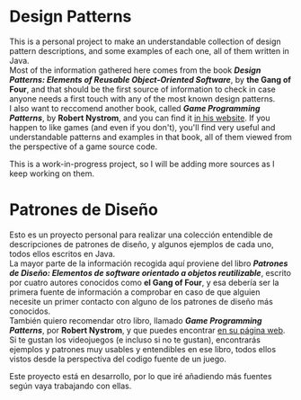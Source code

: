 Design Patterns
===============

This is a personal project to make an understandable collection of design pattern descriptions, and some examples of each one, all of them written in Java.  
Most of the information gathered here comes from the book **_Design Patterns: Elements of Reusable Object-Oriented Software_**, by **the Gang of Four**, and that should be the first source of information to check in case anyone needs a first touch with any of the most known design patterns.  
I also want to reccomend another book, called **_Game Programming Patterns_**, by **Robert Nystrom**, and you can find it [in his website](http://gameprogrammingpatterns.com/ "Game Programming Patterns - Robert Nystrom"). If you happen to like games (and even if you don't), you'll find very useful and understandable patterns and examples in that book, all of them viewed from the perspective of a game source code.  

This is a work-in-progress project, so I will be adding more sources as I keep working on them.

Patrones de Diseño
==================

Esto es un proyecto personal para realizar una colección entendible de descripciones de patrones de diseño, y algunos ejemplos de cada uno, todos ellos escritos en Java.  
La mayor parte de la información recogida aquí proviene del libro **_Patrones de Diseño: Elementos de software orientado a objetos reutilizable_**, escrito por cuatro autores conocidos como **el Gang of Four**, y esa debería ser la primera fuente de información a comprobar en caso de que alguien necesite un primer contacto con alguno de los patrones de diseño más conocidos.  
También quiero recomendar otro libro, llamado **_Game Programming Patterns_**, por **Robert Nystrom**, y que puedes encontrar [en su página web](http://gameprogrammingpatterns.com/ "Game Programming Patterns - Robert Nystrom"). Si te gustan los videojuegos (e incluso si no te gustan), encontrarás ejemplos y patrones muy usables y entendibles en ese libro, todos ellos vistos desde la perspectiva del codigo fuente de un juego.  

Este proyecto está en desarrollo, por lo que iré añadiendo más fuentes según vaya trabajando con ellas.
